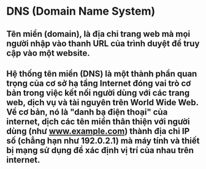 # DNS (Domain Name System)
## Tên miền (domain), là địa chỉ trang web mà mọi người nhập vào thanh URL của trình duyệt để truy cập vào một website.
## Hệ thống tên miền (DNS) là một thành phần quan trọng của cơ sở hạ tầng Internet đóng vai trò cơ bản trong việc kết nối người dùng với các trang web, dịch vụ và tài nguyên trên World Wide Web. Về cơ bản, nó là "danh bạ điện thoại" của internet, dịch các tên miền thân thiện với người dùng (như www.example.com) thành địa chỉ IP số (chẳng hạn như 192.0.2.1) mà máy tính và thiết bị mạng sử dụng để xác định vị trí của nhau trên internet.
